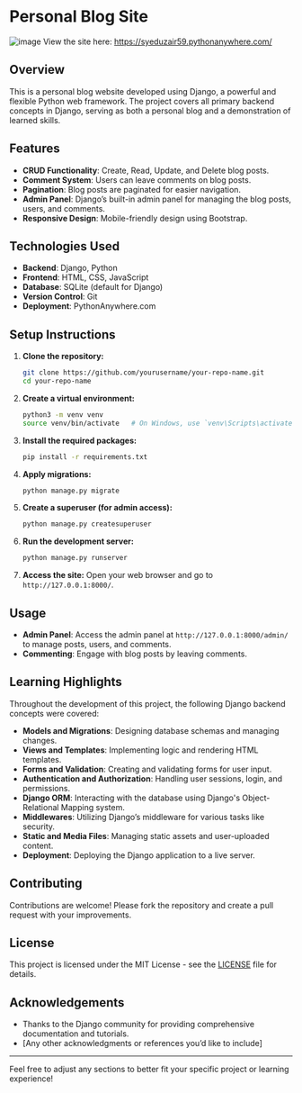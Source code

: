 
# Personal Blog Site
![image](https://github.com/user-attachments/assets/11db4c82-c642-4a1a-896c-ffce646ac6e6)
View the site here: https://syeduzair59.pythonanywhere.com/


## Overview

This is a personal blog website developed using Django, a powerful and flexible Python web framework. The project covers all primary backend concepts in Django, serving as both a personal blog and a demonstration of learned skills.

## Features

- **CRUD Functionality**: Create, Read, Update, and Delete blog posts.
- **Comment System**: Users can leave comments on blog posts.
- **Pagination**: Blog posts are paginated for easier navigation.
- **Admin Panel**: Django’s built-in admin panel for managing the blog posts, users, and comments.
- **Responsive Design**: Mobile-friendly design using Bootstrap.

## Technologies Used

- **Backend**: Django, Python
- **Frontend**: HTML, CSS, JavaScript
- **Database**: SQLite (default for Django)
- **Version Control**: Git
- **Deployment**: PythonAnywhere.com

## Setup Instructions

1. **Clone the repository:**
   ```bash
   git clone https://github.com/yourusername/your-repo-name.git
   cd your-repo-name
   ```

2. **Create a virtual environment:**
   ```bash
   python3 -m venv venv
   source venv/bin/activate   # On Windows, use `venv\Scripts\activate`
   ```

3. **Install the required packages:**
   ```bash
   pip install -r requirements.txt
   ```

4. **Apply migrations:**
   ```bash
   python manage.py migrate
   ```

5. **Create a superuser (for admin access):**
   ```bash
   python manage.py createsuperuser
   ```

6. **Run the development server:**
   ```bash
   python manage.py runserver
   ```

7. **Access the site:**
   Open your web browser and go to `http://127.0.0.1:8000/`.

## Usage

- **Admin Panel**: Access the admin panel at `http://127.0.0.1:8000/admin/` to manage posts, users, and comments.
- **Commenting**: Engage with blog posts by leaving comments.

## Learning Highlights

Throughout the development of this project, the following Django backend concepts were covered:

- **Models and Migrations**: Designing database schemas and managing changes.
- **Views and Templates**: Implementing logic and rendering HTML templates.
- **Forms and Validation**: Creating and validating forms for user input.
- **Authentication and Authorization**: Handling user sessions, login, and permissions.
- **Django ORM**: Interacting with the database using Django's Object-Relational Mapping system.
- **Middlewares**: Utilizing Django’s middleware for various tasks like security.
- **Static and Media Files**: Managing static assets and user-uploaded content.
- **Deployment**: Deploying the Django application to a live server.

## Contributing

Contributions are welcome! Please fork the repository and create a pull request with your improvements.

## License

This project is licensed under the MIT License - see the [LICENSE](LICENSE) file for details.

## Acknowledgements

- Thanks to the Django community for providing comprehensive documentation and tutorials.
- [Any other acknowledgments or references you’d like to include]

---

Feel free to adjust any sections to better fit your specific project or learning experience!

